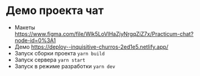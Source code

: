 # Демо проекта чат

- Макеты https://www.figma.com/file/Wlk5LoVlHaZjyNrgqZiZ7x/Practicum-chat?node-id=0%3A1
- Демо https://deploy--inquisitive-churros-2ed1e5.netlify.app/
- Запуск сборки проекта `yarn build`
- Запуск сервера `yarn start`
- Запуск в режиме разработки `yarn dev`
